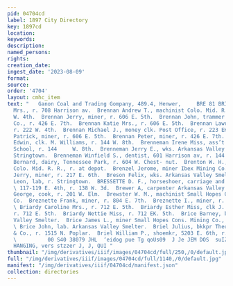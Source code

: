 ```yaml
---
pid: 04704cd
label: 1897 City Directory
key: 1897cd
location: 
keywords: 
description: 
named_persons: 
rights: 
creation_date: 
ingest_date: '2023-08-09'
format: 
source: 
order: '4704'
layout: cmhc_item
text: "   Ganon Coal and Trading Gompany, 489.4, Henwer,     BRE 81 BRI  Brenich Lola
  Mrs., r. 708 Harrison av.  Brennan Andrew T., machinist Colo. Mid. R. R., r. 222
  W. 4th.  Brennan Jerry, miner, r. 606 E. 5th.  Brennan John, trammer Ibex Mining
  Co., r. 426 E. 7th.  Brennan Katie Mrs., r. 606 E. 5th.  Brennan Lawrence J., miner,
  r. 222 W. 4th.  Brennan Michael J., money clk. Post Office, r. 223 EK. 10th.  Brennan
  Patrick, miner, r. 606 E. 5th.  Brennan Peter, miner, r. 426 E. 7th.  Brenneman
  Edwin, clk. M. Williams, r. 144 W. 8th.  Brenneman Irene Miss, ass’t teacher Central
  School, r. 144     W. 8th.  Brenneman Jerry E., wks. Arkansas Valley Smelter, r.
  Stringtown.  Brenneman Winfield S., dentist, 601 Harrison av, r. 144 W. 8th.  Brentano
  Bernard, dairy, Tennessee Park, r. 604 W. Chest- nut.  Brenton W. H., roadmaster
  Colo. Mid. R. R., r. at depot.  Brenzel Jerome, miner Ibex Mining Co.  Bresnahan
  Jerry, miner, r. 217 E. 6th.  Breson Felix, wks. Arkansas Valley Smelter.  Breson
  Leon, lab, r. Stringtown.  BRESSETTE D. F., horseshoer, carriage and wagon mfr,
  \ 117-119 E. 4th, r. 138 W. 3d.  Brewer A, carpenter Arkansas Valley Smelter.  Brewer
  George, cook, r. 201 W. Elm.  Brewster W. M., machinist Small Hopes Cons. Mining
  Co.  Breznette Frank, miner, r. 804 E. 7th.  Breznette I., miner, r. 804 E. 7th.
  \ Briardy Caroline Mrs., r. 712 E. 5th.  Briardy Esther Miss, clk J. E. Miller,
  r. 712 E. 5th.  Briardy Nettie Miss, r. 712 EK. 5th.  Brice Barney, biksmith Arkansas
  Valley Smelter.  Brice James L., miner Small Hopes Cons. Mining Co., r. 111 W. 4th.
  \ Brice John, lab. Arkansas Valley Smelter.  Briel Julius, bkkpr Theo. Nollenberger
  & Co., r. 1515 N. Poplar.  Briel William P., shoemkr, 5203 E. 6th, r. 522 E. 6th.
  \          00 S40 38079 JHL  ‘eidog pue Tg qoUs09  J Je JEM DOS  suIZ89)  {ltd     PAPER
  HANGING, vers stzzer J, J, QUI "
thumbnail: "/img/derivatives/iiif/images/04704cd/full/250,/0/default.jpg"
full: "/img/derivatives/iiif/images/04704cd/full/1140,/0/default.jpg"
manifest: "/img/derivatives/iiif/04704cd/manifest.json"
collection: directories
---
```

